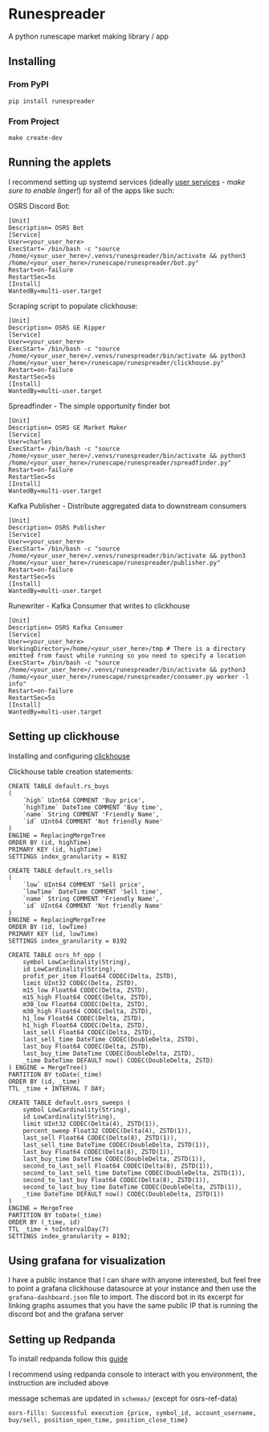 # Runespreader

A python runescape market making library / app

## Installing

### From PyPI

```
pip install runespreader
```

### From Project

```
make create-dev
```

## Running the applets

I recommend setting up systemd services (ideally [user services](https://wiki.archlinux.org/title/Systemd/User) - *make sure to enable linger!*) for all of the apps like such:

OSRS Discord Bot:
```
[Unit]
Description= OSRS Bot
[Service]
User=<your_user_here>
ExecStart= /bin/bash -c "source /home/<your_user_here>/.venvs/runespreader/bin/activate && python3 /home/<your_user_here>/runescape/runespreader/bot.py"
Restart=on-failure
RestartSec=5s
[Install]
WantedBy=multi-user.target
```

Scraping script to populate clickhouse:
```
[Unit]
Description= OSRS GE Ripper
[Service]
User=<your_user_here>
ExecStart= /bin/bash -c "source /home/<your_user_here>/.venvs/runespreader/bin/activate && python3 /home/<your_user_here>/runescape/runespreader/clickhouse.py"
Restart=on-failure
RestartSec=5s
[Install]
WantedBy=multi-user.target
```

Spreadfinder - The simple opportunity finder bot
```
[Unit]
Description= OSRS GE Market Maker
[Service]
User=charles
ExecStart= /bin/bash -c "source /home/<your_user_here>/.venvs/runespreader/bin/activate && python3 /home/<your_user_here>/runescape/runespreader/spreadfinder.py"
Restart=on-failure
RestartSec=5s
[Install]
WantedBy=multi-user.target
```
Kafka Publisher - Distribute aggregated data to downstream consumers
```
[Unit]
Description= OSRS Publisher
[Service]
User=<your_user_here>
ExecStart= /bin/bash -c "source /home/<your_user_here>/.venvs/runespreader/bin/activate && python3 /home/<your_user_here>/runescape/runespreader/publisher.py"
Restart=on-failure
RestartSec=5s
[Install]
WantedBy=multi-user.target 
```
Runewriter - Kafka Consumer that writes to clickhouse
```
[Unit]
Description= OSRS Kafka Consumer
[Service]
User=<your_user_here>
WorkingDirectory=/home/<your_user_here>/tmp # There is a directory emitted from faust while running so you need to specify a location
ExecStart= /bin/bash -c "source /home/<your_user_here>/.venvs/runespreader/bin/activate && python3 /home/<your_user_here>/runescape/runespreader/consumer.py worker -l info"
Restart=on-failure
RestartSec=5s
[Install]
WantedBy=multi-user.target 
```


## Setting up clickhouse

Installing and configuring [clickhouse](https://clickhouse.com/docs/en/install#quick-install)

Clickhouse table creation statements:
```
CREATE TABLE default.rs_buys
(
    `high` UInt64 COMMENT 'Buy price',
    `highTime` DateTime COMMENT 'Buy time',
    `name` String COMMENT 'Friendly Name',
    `id` UInt64 COMMENT 'Not friendly Name'
)
ENGINE = ReplacingMergeTree 
ORDER BY (id, highTime)
PRIMARY KEY (id, highTime)
SETTINGS index_granularity = 8192 
```

```
CREATE TABLE default.rs_sells
(
    `low` UInt64 COMMENT 'Sell price',
    `lowTime` DateTime COMMENT 'Sell time',
    `name` String COMMENT 'Friendly Name',
    `id` UInt64 COMMENT 'Not friendly Name'
)
ENGINE = ReplacingMergeTree 
ORDER BY (id, lowTime)
PRIMARY KEY (id, lowTime)
SETTINGS index_granularity = 8192
```
```
CREATE TABLE osrs_hf_opp (
    symbol LowCardinality(String),
    id LowCardinality(String),
    profit_per_item Float64 CODEC(Delta, ZSTD),
    limit UInt32 CODEC(Delta, ZSTD),
    m15_low Float64 CODEC(Delta, ZSTD),
    m15_high Float64 CODEC(Delta, ZSTD),
    m30_low Float64 CODEC(Delta, ZSTD),
    m30_high Float64 CODEC(Delta, ZSTD),
    h1_low Float64 CODEC(Delta, ZSTD),
    h1_high Float64 CODEC(Delta, ZSTD),
    last_sell Float64 CODEC(Delta, ZSTD),
    last_sell_time DateTime CODEC(DoubleDelta, ZSTD),
    last_buy Float64 CODEC(Delta, ZSTD),
    last_buy_time DateTime CODEC(DoubleDelta, ZSTD),
    _time DateTime DEFAULT now() CODEC(DoubleDelta, ZSTD)
) ENGINE = MergeTree()
PARTITION BY toDate(_time)
ORDER BY (id, _time)
TTL _time + INTERVAL 7 DAY;
```
```
CREATE TABLE default.osrs_sweeps (
    symbol LowCardinality(String),
    id LowCardinality(String),
    limit UInt32 CODEC(Delta(4), ZSTD(1)),
    percent_sweep Float32 CODEC(Delta(4), ZSTD(1)),
    last_sell Float64 CODEC(Delta(8), ZSTD(1)),
    last_sell_time DateTime CODEC(DoubleDelta, ZSTD(1)),
    last_buy Float64 CODEC(Delta(8), ZSTD(1)),
    last_buy_time DateTime CODEC(DoubleDelta, ZSTD(1)),
    second_to_last_sell Float64 CODEC(Delta(8), ZSTD(1)),
    second_to_last_sell_time DateTime CODEC(DoubleDelta, ZSTD(1)),
    second_to_last_buy Float64 CODEC(Delta(8), ZSTD(1)),
    second_to_last_buy_time DateTime CODEC(DoubleDelta, ZSTD(1)),
    _time DateTime DEFAULT now() CODEC(DoubleDelta, ZSTD(1))
)
ENGINE = MergeTree
PARTITION BY toDate(_time)
ORDER BY (_time, id)
TTL _time + toIntervalDay(7)
SETTINGS index_granularity = 8192;
```

## Using grafana for visualization

I have a public instance that I can share with anyone interested, but feel free to point a grafana clickhouse datasource at your instance and then use the `grafana-dashboard.json` file to import. The discord bot in its excerpt for linking graphs assumes that you have the same public IP that is running the discord bot and the grafana server

## Setting up Redpanda

To install redpanda follow this [guide](https://docs.redpanda.com/current/deploy/deployment-option/self-hosted/manual/production/production-deployment/)

I recommend using redpanda console to interact with you environment, the instruction are included above

message schemas are updated in `schemas/` (except for osrs-ref-data)

```
osrs-fills: Successful execution {price, symbol_id, account_username, buy/sell, position_open_time, position_close_time}

```

